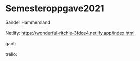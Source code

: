 # Semesteroppgave2021

Sander Hammersland
<br></br>
Netlify: https://wonderful-ritchie-3fdce4.netlify.app/index.html
<br></br>
gant:
<br></br>
trello:
